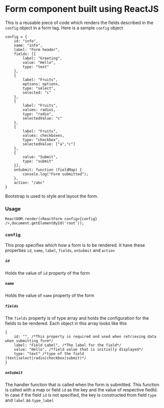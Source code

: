# Form component built using ReactJS

This is a reusable piece of code which renders the fields described in the `config` object in a form tag. Here is a sample `config` object

    config = {
        id: "info",
        name: "info",
        label: "Form header",
        fields: [{
            label: "Greeting",
            value: "Hello",
            type: "text"
        },
        {
            label: "Fruits",
            options: options,
            type: "select",
            selected: "c"
        },
        {
            label: "Fruits",
            values: radios,
            type: "radio",
            selectedValue: "c"
        },
        {
            label: "Fruits",
            values: checkboxes,
            type: "checkbox",
            selectedValue: ["a","c"]
        },
        {
            value: "Submit",
            type: "submit"
        }],
        onSubmit: function (fieldMap) {
            console.log("Form submitted");
        },
        action: "/abc"
    }


Bootstrap is used to style and layout the form.

### Usage

    ReactDOM.render(<ReactForm config={config} />,document.getElementById('root'));

### `config`

This prop specifies which how a form is to be rendered. It have these properties `id`, `name`, `label`, `fields`, `onSubmit` and `action`

##### `id`

Holds the value of `id` property of the form

##### `name`

Holds the value of `name` property of the form

##### `fields`

The `fields` property is of type array and holds the configuration for the fields to be rendered. Each object in this array looks like this

    {
        id: "", /*This property is required and used when retrieving data when submitting form*/
        label: "Field Label", /*The label for the field*/
        value: "Hello", /*field value that is initially displayed*/
        type: "text" /*type of the field (text|select|radio|checkbox|submit)*/
    }

##### `onSubmit`

The handler function that is called when the form is submitted. This function is called with a map or field `id` as the key and the value of respective fiedld. In case if the field `id` is not specified, the key is constructed from field `type` and `label` as `type_label`